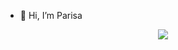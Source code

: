 - 👋 Hi, I’m Parisa

<p align="center">
  <a href="https://skillicons.dev">
    <img src="https://skillicons.dev/icons?i=git,kubernetes,docker,c,vim" />
  </a>
</p>
<!---
ParisaSarraf/ParisaSarraf is a ✨ special ✨ repository because its `README.md` (this file) appears on your GitHub profile.
You can click the Preview link to take a look at your changes.
--->
